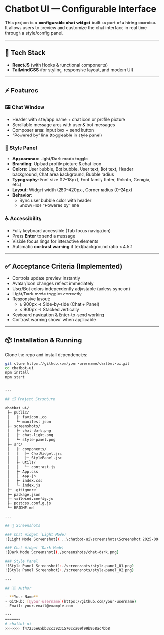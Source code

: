 # Chatbot UI — Configurable Interface

This project is a **configurable chat widget** built as part of a hiring exercise.  
It allows users to preview and customize the chat interface in real time through a style/config panel.  

---

## 🚀 Tech Stack
- **ReactJS** (with Hooks & functional components)  
- **TailwindCSS** (for styling, responsive layout, and modern UI)  

---

## ⚡ Features

### 🖼 Chat Window
- Header with site/app name + chat icon or profile picture  
- Scrollable message area with user & bot messages  
- Composer area: input box + send button  
- “Powered by” line (toggleable in style panel)  

### 🎨 Style Panel
- **Appearance**: Light/Dark mode toggle  
- **Branding**: Upload profile picture & chat icon  
- **Colors**: User bubble, Bot bubble, User text, Bot text, Header background, Chat area background, Bubble radius  
- **Typography**: Font size (12–18px), Font family (Inter, Roboto, Georgia, etc.)  
- **Layout**: Widget width (280–420px), Corner radius (0–24px)  
- **Behavior**:  
  - Sync user bubble color with header  
  - Show/Hide “Powered by” line  

### ♿ Accessibility
- Fully keyboard accessible (Tab focus navigation)  
- Press **Enter** to send a message  
- Visible focus rings for interactive elements  
- Automatic **contrast warning** if text/background ratio < 4.5:1  

---

## ✅ Acceptance Criteria (Implemented)
- Controls update preview instantly  
- Avatar/Icon changes reflect immediately  
- User/Bot colors independently adjustable (unless sync on)  
- Light/Dark mode toggles correctly  
- Responsive layout:  
  - ≥ 900px → Side-by-side (Chat + Panel)  
  - < 900px → Stacked vertically  
- Keyboard navigation & Enter-to-send working  
- Contrast warning shown when applicable  

---

## 📦 Installation & Running

Clone the repo and install dependencies:

```bash
git clone https://github.com/your-username/chatbot-ui.git
cd chatbot-ui
npm install
npm start


---

## 🗂️ Project Structure

chatbot-ui/
 ├─ public/
 │   ├─ favicon.ico
 │   └─ manifest.json
 ├─ screenshots/
 │   ├─ chat-dark.png
 │   ├─ chat-light.png
 │   └─ style-panel.png
 ├─ src/
 │   ├─ components/
 │   │   ├─ ChatWidget.jsx
 │   │   ├─ StylePanel.jsx
 │   ├─ utils/
 │   │   └─ contrast.js
 │   ├─ App.css
 │   ├─ App.js
 │   ├─ index.css
 │   └─ index.js
 ├─ .gitignore
 ├─ package.json
 ├─ tailwind.config.js
 ├─ postcss.config.js
 └─ README.md

---

## 📸 Screenshots

### Chat Widget (Light Mode)
![Light Mode Screenshot](...\chatbot-ui\screenshots\Screenshot 2025-09-26 195413.png)

### Chat Widget (Dark Mode)
![Dark Mode Screenshot](./screenshots/chat-dark.png)

### Style Panel
![Style Panel Screenshot](./screenshots/style-panel_01.png)
![Style Panel Screenshot](./screenshots/style-panel_02.png)

---

## 👨‍💻 Author

- **Your Name**  
- GitHub: [@your-username](https://github.com/your-username)  
- Email: your.email@example.com  

---
=======
# chatbot-ui
>>>>>>> f47235e65bb3cc39231570cca09f99b958ac7bb8
